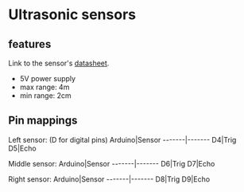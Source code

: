 # Ultrasonic sensors
## features
Link to the sensor's [datasheet](https://www.mouser.com/ds/2/813/HCSR04-1022824.pdf).
* 5V power supply
* max range: 4m
* min range: 2cm

## Pin mappings
Left sensor: (D for digital pins)
Arduino|Sensor
-------|-------
D4|Trig
D5|Echo

Middle sensor:
Arduino|Sensor
-------|-------
D6|Trig
D7|Echo

Right sensor: 
Arduino|Sensor
-------|-------
D8|Trig
D9|Echo